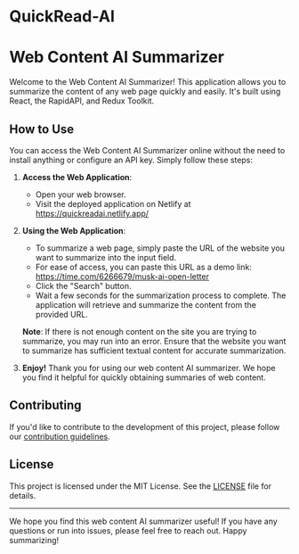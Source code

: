 # QuickRead-AI
# Web Content AI Summarizer

Welcome to the Web Content AI Summarizer! This application allows you to summarize the content of any web page quickly and easily. It's built using React, the RapidAPI, and Redux Toolkit.

## How to Use

You can access the Web Content AI Summarizer online without the need to install anything or configure an API key. Simply follow these steps:

1. **Access the Web Application**:

   - Open your web browser.
   - Visit the deployed application on Netlify at https://quickreadai.netlify.app/

2. **Using the Web Application**:

   - To summarize a web page, simply paste the URL of the website you want to summarize into the input field.
   - For ease of access, you can paste this URL as a demo link: https://time.com/6266679/musk-ai-open-letter
   - Click the "Search" button.
   - Wait a few seconds for the summarization process to complete. The application will retrieve and summarize the content from the provided URL.

   **Note**: If there is not enough content on the site you are trying to summarize, you may run into an error. Ensure that the website you want to summarize has sufficient textual content for accurate summarization.

3. **Enjoy!** Thank you for using our web content AI summarizer. We hope you find it helpful for quickly obtaining summaries of web content.

## Contributing

If you'd like to contribute to the development of this project, please follow our [contribution guidelines](CONTRIBUTING.md).

## License

This project is licensed under the MIT License. See the [LICENSE](LICENSE) file for details.

---

We hope you find this web content AI summarizer useful! If you have any questions or run into issues, please feel free to reach out. Happy summarizing!

